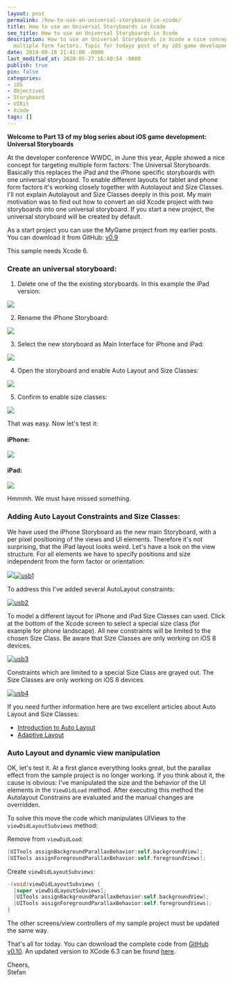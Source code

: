 ```yaml
---
layout: post
permalink: /how-to-use-an-universal-storyboard-in-xcode/
title: How to use an Universal Storyboards in Xcode
seo_title: How to use an Universal Storyboards in Xcode
description: How to use an Universal Storyboards in Xcode a nice concept for targeting
  multiple form factors. Topic for todays post of my iOS game development blog
date: 2014-09-18 21:41:00 -0000
last_modified_at: 2020-05-27 16:40:54 -0000
publish: true
pin: false
categories:
- iOS
- ObjectiveC
- Storyboard
- UIKit
- Xcode
tags: []
---
```

**Welcome to Part 13 of my blog series about iOS game development: Universal Storyboards**

At the developer conference WWDC, in June this year, Apple showed a nice concept for targeting multiple form factors: The Universal Storyboards. Basically this replaces the iPad and the iPhone specific storyboards with one universal storyboard. To enable different layouts for tablet and phone form factors it's working closely together with Autolayout and Size Classes. I'll not explain Autolayout and Size Classes deeply in this post. My main motivation was to find out how to convert an old Xcode project with two storyboards into one universal storyboard. If you start a new project, the universal storyboard will be created by default.

As a start project you can use the MyGame project from my earlier posts. You can download it from GitHub: [v0.9](https://github.com/stfnjstn/MyFirstGame/releases/tag/v0.9)

This sample needs Xcode 6.

### Create an universal storyboard:

1. Delete one of the the existing storyboards. In this example the iPad version:

[![](/assets/wp-content/uploads/2014/09/Bildschirmfoto-2014-08-10-um-23.43.12.png)](/assets/wp-content/uploads/2014/09/Bildschirmfoto-2014-08-10-um-23.43.12.png)

2. Rename the iPhone Storyboard:

[![](/assets/wp-content/uploads/2014/09/Bildschirmfoto-2014-08-10-um-23.43.54-1.jpg)](/assets/wp-content/uploads/2014/09/Bildschirmfoto-2014-08-10-um-23.43.54-1.jpg)

3. Select the new storyboard as Main Interface for iPhone and iPad:

[![](/assets/wp-content/uploads/2014/09/Bildschirmfoto-2014-08-10-um-23.44.29.png)](/assets/wp-content/uploads/2014/09/Bildschirmfoto-2014-08-10-um-23.44.29.png)

4. Open the storyboard and enable Auto Layout and Size Classes:

[![](/assets/wp-content/uploads/2014/09/Bildschirmfoto-2014-08-10-um-23.47.29.png)](/assets/wp-content/uploads/2014/09/Bildschirmfoto-2014-08-10-um-23.47.29.png)

5. Confirm to enable size classes:

[![](/assets/wp-content/uploads/2014/09/Bildschirmfoto-2014-08-10-um-23.47.37-1.jpg)](/assets/wp-content/uploads/2014/09/Bildschirmfoto-2014-08-10-um-23.47.37-1.jpg)

That was easy. Now let's test it:

#### iPhone:

[![](/assets/wp-content/uploads/2014/09/Foto-1-1.jpg)](/assets/wp-content/uploads/2014/09/Foto-1-1.jpg)

#### iPad:
[![](/assets/wp-content/uploads/2014/09/IMG_0002_2.jpg)](/assets/wp-content/uploads/2014/09/IMG_0002_2.jpg)

Hmmmh. We must have missed something.

### Adding Auto Layout Constraints and Size Classes:

We have used the iPhone Storyboard as the new main Storyboard, with a per pixel positioning of the views and UI elements. Therefore it's not surprising, that the iPad layout looks weird. 
Let's have a look on the view structure. For all elements we have to specify positions and size independent from the form factor or orientation:

[![](/assets/wp-content/uploads/2014/09/Bildschirmfoto%2B2014-08-14%2Bum%2B00.59.08.png)](/assets/wp-content/uploads/2014/09/Bildschirmfoto%2B2014-08-14%2Bum%2B00.59.08.png)[![usb1](/assets/wp-content/uploads/2014/09/usb1.png)](/assets/wp-content/uploads/2014/09/usb1.png)

To address this I've added several AutoLayout constraints:

[![usb2](/assets/wp-content/uploads/2014/09/usb2-1.jpg)](/assets/wp-content/uploads/2014/09/usb2-1.jpg)

To model a different layout for iPhone and iPad Size Classes can used. Click at the bottom of the Xcode screen to select a special size class (for example for phone landscape). All new constraints will be limited to the chosen Size Class. Be aware that Size Classes are only working on iOS 8 devices.

[![usb3](/assets/wp-content/uploads/2014/09/usb3-1.jpg)](/assets/wp-content/uploads/2014/09/usb3-1.jpg)

Constraints which are limited to a special Size Class are grayed out. The Size Classes are only working on iOS 8 devices.

[![usb4](/assets/wp-content/uploads/2014/09/usb4-1.jpg)](/assets/wp-content/uploads/2014/09/usb4-1.jpg)

If you need further information here are two excellent articles about Auto Layout and Size Classes:

  * [Introduction to Auto Layout](http://www.appcoda.com/introduction-auto-layout/)
  * [Adaptive Layout](http://www.shinobicontrols.com/blog/posts/2014/07/28/ios8-day-by-day-day-7-adaptive-layout-and-uitraitcollection)


### Auto Layout and dynamic view manipulation

OK, let's test it. At a first glance everything looks great, but the parallax effect from the sample project is no longer working. If you think about it, the cause is obvious: I've manipulated the size and the behavior of the UI elements in the ``ViewDidLoad`` method. After executing this method the Autolayout Constrains are evaluated and the manual changes are overridden.

To solve this move the code which manipulates UIViews to the ``viewDidLayoutSubviews`` method:

Remove from ``viewDidLoad``:
```objectivec
[UITools assignBackgroundParallaxBehavior:self.backgroundView];
[UITools assignForegroundParallaxBehavior:self.foregroundViews];
```

Create ``viewDidLayoutSubviews``:

```objectivec
-(void)viewDidLayoutSubviews {
  [super viewDidLayoutSubviews];
  [UITools assignBackgroundParallaxBehavior:self.backgroundView];
  [UITools assignForegroundParallaxBehavior:self.foregroundViews];
}
```

The other screens/view controllers of my sample project must be updated the same way.

That's all for today. You can download the complete code from [GitHub v0.10](https://github.com/stfnjstn/MyFirstGame/releases/tag/v0.10). An updated version to XCode 6.3 can be found [here](https://github.com/stfnjstn/MyFirstGame).

Cheers,   
Stefan
